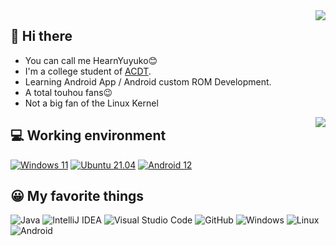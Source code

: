 <img align="right" src="https://github-readme-stats.vercel.app/api?username=Yuyuko1024&include_all_commits=true&show_icons=true&hide_title=tru&hide_border=true" />

## 👋 Hi there
 - You can call me HearnYuyuko😊
 - I'm a college student of <a href="https://www.acdt.edu.cn/">ACDT</a>.
 - Learning Android App / Android custom ROM Development.
 - A total touhou fans😉
 - Not a big fan of the Linux Kernel

<img align="right" src="https://github-readme-stats.vercel.app/api/top-langs/?username=Yuyuko1024&layout=compact&hide_title=true&hide_border=true" />

## 💻 Working environment
[![Windows 11](https://img.shields.io/badge/Windows%2011-00adef?style=flat-square&logo=windows&logoColor=ffffff)](https://www.microsoft.com/zh-cn/windows)
[![Ubuntu 21.04](https://img.shields.io/badge/Ubuntu%2020%2e04-dd4814?style=flat-square&logo=ubuntu&logoColor=ffffff)](https://releases.ubuntu.com/21.04/)
[![Android 12](https://img.shields.io/badge/Android%2012-3ddc84?style=flat-square&logo=android&logoColor=ffffff)](https://www.android.com/android-12/)


## 😀 My favorite things
![Java](https://img.shields.io/badge/Java-007396?style=flat-square&logo=Java&logoColor=white)
![IntelliJ IDEA](https://img.shields.io/badge/IntelliJ%20IDEA-000000?style=flat-square&logo=IntelliJ%20IDEA#000000&logoColor=white)
![Visual Studio Code](https://img.shields.io/badge/Visual%20Studio%20Code-007ACC?style=flat-square&logo=Visual+Studio+Code)
![GitHub](https://img.shields.io/badge/GitHub-181717?style=flat-square&logo=GitHub)
![Windows](https://img.shields.io/badge/Windows-0078D6?style=flat-square&logo=Windows)
![Linux](https://img.shields.io/badge/Linux-000000?style=flat-square&logo=Linux&logoColor=white)
![Android](https://img.shields.io/badge/Android-3DDC84?style=flat-square&logo=Android&logoColor=white)
